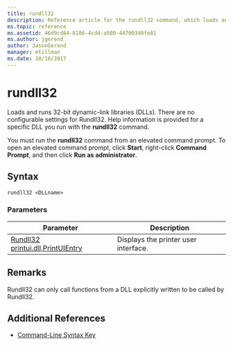 ```yaml
---
title: rundll32
description: Reference article for the rundll32 command, which loads and runs 32-bit dynamic-link libraries (DLLs).
ms.topic: reference
ms.assetid: 46d9cd64-8186-4cd4-a500-44700340fe81
ms.author: jgerend
author: JasonGerend
manager: mtillman
ms.date: 10/16/2017
---
```


# rundll32

Loads and runs 32-bit dynamic-link libraries (DLLs). There are no configurable settings for Rundll32. Help information is provided for a specific DLL you run with the **rundll32** command.

You must run the **rundll32** command from an elevated command prompt. To open an elevated command prompt, click **Start**, right-click **Command Prompt**, and then click **Run as administrator**.

## Syntax

```
rundll32 <DLLname>
```

### Parameters

| Parameter | Description |
|--|--|
| [Rundll32 printui.dll,PrintUIEntry](rundll32-printui.md) | Displays the printer user interface. |

## Remarks

Rundll32 can only call functions from a DLL explicitly written to be called by Rundll32.

## Additional References

- [Command-Line Syntax Key](command-line-syntax-key.md)
